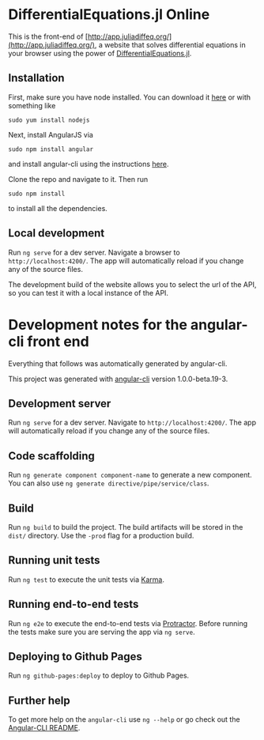 # DifferentialEquations.jl Online

This is the front-end of [http://app.juliadiffeq.org/](http://app.juliadiffeq.org/), a website that solves differential equations in your browser using the power of [DifferentialEquations.jl](https://github.com/JuliaDiffEq/DifferentialEquations.jl).

## Installation

First, make sure you have node installed. You can download it [here](https://nodejs.org) or with something like

```
sudo yum install nodejs
```

Next, install AngularJS via

```
sudo npm install angular
```

and install angular-cli using the instructions [here](https://github.com/angular/angular-cli).

Clone the repo and navigate to it. Then run

```
sudo npm install
```

to install all the dependencies.

## Local development

Run `ng serve` for a dev server.
Navigate a browser to `http://localhost:4200/`.
The app will automatically reload if you change any of the source files.

The development build of the website allows you to select the url of the API, so you can test it with a local instance of the API.  

# Development notes for the angular-cli front end

Everything that follows was automatically generated by angular-cli.

This project was generated with [angular-cli](https://github.com/angular/angular-cli) version 1.0.0-beta.19-3.

## Development server
Run `ng serve` for a dev server. Navigate to `http://localhost:4200/`. The app will automatically reload if you change any of the source files.

## Code scaffolding

Run `ng generate component component-name` to generate a new component. You can also use `ng generate directive/pipe/service/class`.

## Build

Run `ng build` to build the project. The build artifacts will be stored in the `dist/` directory. Use the `-prod` flag for a production build.

## Running unit tests

Run `ng test` to execute the unit tests via [Karma](https://karma-runner.github.io).

## Running end-to-end tests

Run `ng e2e` to execute the end-to-end tests via [Protractor](http://www.protractortest.org/).
Before running the tests make sure you are serving the app via `ng serve`.

## Deploying to Github Pages

Run `ng github-pages:deploy` to deploy to Github Pages.

## Further help

To get more help on the `angular-cli` use `ng --help` or go check out the [Angular-CLI README](https://github.com/angular/angular-cli/blob/master/README.md).
